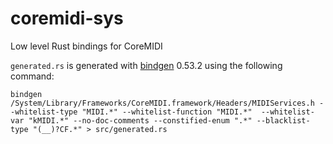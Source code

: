 # coremidi-sys

Low level Rust bindings for CoreMIDI

`generated.rs` is generated with [bindgen](https://github.com/rust-lang/rust-bindgen) 0.53.2 using the following command:
```
bindgen /System/Library/Frameworks/CoreMIDI.framework/Headers/MIDIServices.h --whitelist-type "MIDI.*" --whitelist-function "MIDI.*"  --whitelist-var "kMIDI.*" --no-doc-comments --constified-enum ".*" --blacklist-type "(__)?CF.*" > src/generated.rs
```
